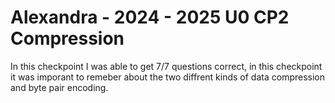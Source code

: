 # Alexandra - 2024 - 2025 U0 CP2 Compression
In this checkpoint I was able to get 7/7 questions correct, in this checkpoint it was imporant to remeber about the two diffrent kinds of data compression and byte pair encoding. 
